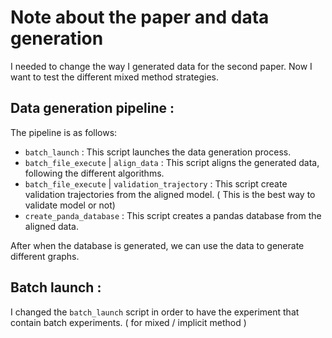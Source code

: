 # Note about the paper and data generation 

I needed to change the way I generated data for the second paper. Now I want to test the different mixed method strategies.

## Data generation pipeline : 

The pipeline is as follows:
- `batch_launch` : This script launches the data generation process.
- `batch_file_execute` | `align_data` : This script aligns the generated data, following the different algorithms.
- `batch_file_execute` | `validation_trajectory` : This script create validation trajectories from the aligned model. ( This is the best way to validate model or not)
- `create_panda_database` : This script creates a pandas database from the aligned data.

After when the database is generated, we can use the data to generate different graphs.

## Batch launch : 

I changed the `batch_launch` script in order to have the experiment that contain batch experiments. ( for mixed / implicit method )
